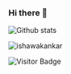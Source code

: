 ### Hi there 👋

![Github stats](https://github-readme-stats.vercel.app/api?username=ishawakankar&show_icons=true&theme=dark&hide=issues)

<p><img src="https://github-readme-streak-stats.herokuapp.com/?user=ishawakankar&" alt="ishawakankar" /></p>

<!-- <p><img src="https://github-readme-stats.vercel.app/api/top-langs?username=ishawakankar&show_icons=true&locale=en&layout=compact" alt="ishawakankar" /></p> -->

<!--
**ishawakankar/ishawakankar** is a ✨ _special_ ✨ repository because its `README.md` (this file) appears on your GitHub profile.

Here are some ideas to get you started:

- 🔭 I’m currently working on ...
- 🌱 I’m currently learning ...
- 👯 I’m looking to collaborate on ...
- 🤔 I’m looking for help with ...
- 💬 Ask me about ...
- 📫 How to reach me: ...
- 😄 Pronouns: ...
- ⚡ Fun fact: ...
-->


![Visitor Badge](https://visitor-badge.laobi.icu/badge?page_id=ishawakankar.ishawakankar)
